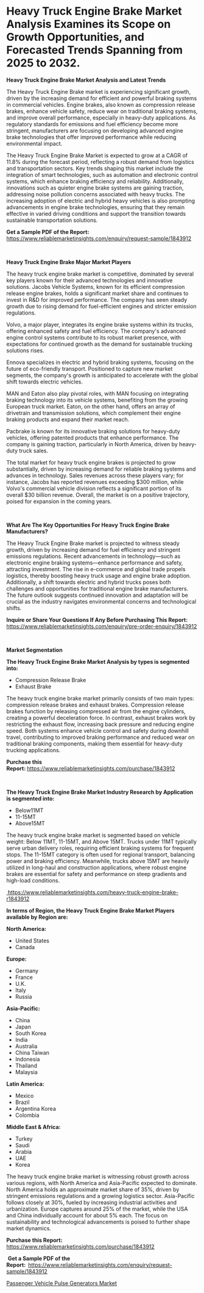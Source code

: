 <p><h1>Heavy Truck Engine Brake Market Analysis Examines its Scope on Growth Opportunities, and Forecasted Trends Spanning from 2025 to 2032.</h1></p><p><strong>Heavy Truck Engine Brake Market Analysis and Latest Trends</strong></p>
<p><p>The Heavy Truck Engine Brake market is experiencing significant growth, driven by the increasing demand for efficient and powerful braking systems in commercial vehicles. Engine brakes, also known as compression release brakes, enhance vehicle safety, reduce wear on traditional braking systems, and improve overall performance, especially in heavy-duty applications. As regulatory standards for emissions and fuel efficiency become more stringent, manufacturers are focusing on developing advanced engine brake technologies that offer improved performance while reducing environmental impact.</p><p>The Heavy Truck Engine Brake Market is expected to grow at a CAGR of 11.8% during the forecast period, reflecting a robust demand from logistics and transportation sectors. Key trends shaping this market include the integration of smart technologies, such as automation and electronic control systems, which enhance braking efficiency and reliability. Additionally, innovations such as quieter engine brake systems are gaining traction, addressing noise pollution concerns associated with heavy trucks. The increasing adoption of electric and hybrid heavy vehicles is also prompting advancements in engine brake technologies, ensuring that they remain effective in varied driving conditions and support the transition towards sustainable transportation solutions.</p></p>
<p><strong>Get a Sample PDF of the Report:&nbsp;</strong> <a href="https://www.reliablemarketinsights.com/enquiry/request-sample/1843912?utm_campaign=3291&utm_medium=2&utm_source=Github&utm_content=ia&utm_term=31032025&utm_id=heavy-truck-engine-brake">https://www.reliablemarketinsights.com/enquiry/request-sample/1843912</a></p>
<p>&nbsp;</p>
<p><strong>Heavy Truck Engine Brake Major Market Players</strong></p>
<p><p>The heavy truck engine brake market is competitive, dominated by several key players known for their advanced technologies and innovative solutions. Jacobs Vehicle Systems, known for its efficient compression release engine brakes, holds a significant market share and continues to invest in R&D for improved performance. The company has seen steady growth due to rising demand for fuel-efficient engines and stricter emission regulations.</p><p>Volvo, a major player, integrates its engine brake systems within its trucks, offering enhanced safety and fuel efficiency. The company's advanced engine control systems contribute to its robust market presence, with expectations for continued growth as the demand for sustainable trucking solutions rises.</p><p>Ennova specializes in electric and hybrid braking systems, focusing on the future of eco-friendly transport. Positioned to capture new market segments, the company's growth is anticipated to accelerate with the global shift towards electric vehicles.</p><p>MAN and Eaton also play pivotal roles, with MAN focusing on integrating braking technology into its vehicle systems, benefiting from the growing European truck market. Eaton, on the other hand, offers an array of drivetrain and transmission solutions, which complement their engine braking products and expand their market reach.</p><p>Pacbrake is known for its innovative braking solutions for heavy-duty vehicles, offering patented products that enhance performance. The company is gaining traction, particularly in North America, driven by heavy-duty truck sales.</p><p>The total market for heavy truck engine brakes is projected to grow substantially, driven by increasing demand for reliable braking systems and advances in technology. Sales revenues across these players vary; for instance, Jacobs has reported revenues exceeding $300 million, while Volvo's commercial vehicle division reflects a significant portion of its overall $30 billion revenue. Overall, the market is on a positive trajectory, poised for expansion in the coming years.</p></p>
<p>&nbsp;</p>
<p><strong>What Are The Key Opportunities For Heavy Truck Engine Brake Manufacturers?</strong></p>
<p><p>The Heavy Truck Engine Brake market is projected to witness steady growth, driven by increasing demand for fuel efficiency and stringent emissions regulations. Recent advancements in technology—such as electronic engine braking systems—enhance performance and safety, attracting investment. The rise in e-commerce and global trade propels logistics, thereby boosting heavy truck usage and engine brake adoption. Additionally, a shift towards electric and hybrid trucks poses both challenges and opportunities for traditional engine brake manufacturers. The future outlook suggests continued innovation and adaptation will be crucial as the industry navigates environmental concerns and technological shifts.</p></p>
<p><strong>Inquire or Share Your Questions If Any Before Purchasing This Report:</strong> <a href="https://www.reliablemarketinsights.com/enquiry/pre-order-enquiry/1843912?utm_campaign=3291&utm_medium=2&utm_source=Github&utm_content=ia&utm_term=31032025&utm_id=heavy-truck-engine-brake">https://www.reliablemarketinsights.com/enquiry/pre-order-enquiry/1843912</a></p>
<p>&nbsp;</p>
<p><strong>Market Segmentation</strong></p>
<p><strong>The Heavy Truck Engine Brake Market Analysis by types is segmented into:</strong></p>
<p><ul><li>Compression Release Brake</li><li>Exhaust Brake</li></ul></p>
<p><p>The heavy truck engine brake market primarily consists of two main types: compression release brakes and exhaust brakes. Compression release brakes function by releasing compressed air from the engine cylinders, creating a powerful deceleration force. In contrast, exhaust brakes work by restricting the exhaust flow, increasing back pressure and reducing engine speed. Both systems enhance vehicle control and safety during downhill travel, contributing to improved braking performance and reduced wear on traditional braking components, making them essential for heavy-duty trucking applications.</p></p>
<p><strong>Purchase this Report:&nbsp;</strong><a href="https://www.reliablemarketinsights.com/purchase/1843912?utm_campaign=3291&utm_medium=2&utm_source=Github&utm_content=ia&utm_term=31032025&utm_id=heavy-truck-engine-brake">https://www.reliablemarketinsights.com/purchase/1843912</a></p>
<p>&nbsp;</p>
<p><strong>The Heavy Truck Engine Brake Market Industry Research by Application is segmented into:</strong></p>
<p><ul><li>Below11MT</li><li>11-15MT</li><li>Above15MT</li></ul></p>
<p><p>The heavy truck engine brake market is segmented based on vehicle weight: Below 11MT, 11-15MT, and Above 15MT. Trucks under 11MT typically serve urban delivery roles, requiring efficient braking systems for frequent stops. The 11-15MT category is often used for regional transport, balancing power and braking efficiency. Meanwhile, trucks above 15MT are heavily utilized in long-haul and construction applications, where robust engine brakes are essential for safety and performance on steep gradients and high-load conditions.</p></p>
<p><a href="https://www.reliablemarketinsights.com/heavy-truck-engine-brake-r1843912?utm_campaign=3291&utm_medium=2&utm_source=Github&utm_content=ia&utm_term=31032025&utm_id=heavy-truck-engine-brake">&nbsp;https://www.reliablemarketinsights.com/heavy-truck-engine-brake-r1843912</a></p>
<p><strong>In terms of Region, the Heavy Truck Engine Brake Market Players available by Region are:</strong></p>
<p>
    <p> <strong> North America: </strong>
        <ul>
            <li>United States</li>
            <li>Canada</li>
        </ul>
        </p> 
    <p> <strong> Europe: </strong>
        <ul>
            <li>Germany</li>
            <li>France</li>
            <li>U.K.</li>
            <li>Italy</li>
            <li>Russia</li>
        </ul>
        </p> 
    <p> <strong> Asia-Pacific: </strong>
        <ul>
            <li>China</li>
            <li>Japan</li>
            <li>South Korea</li>
            <li>India</li>
            <li>Australia</li>
            <li>China Taiwan</li>
            <li>Indonesia</li>
            <li>Thailand</li>
            <li>Malaysia</li>
        </ul>
        </p> 
    <p> <strong> Latin America: </strong>
        <ul>
            <li>Mexico</li>
            <li>Brazil</li>
            <li>Argentina Korea</li>
            <li>Colombia</li>
        </ul>
        </p> 
    <p> <strong> Middle East & Africa: </strong>
        <ul>
            <li>Turkey</li>
            <li>Saudi</li>
            <li>Arabia</li>
            <li>UAE</li>
            <li>Korea</li>
        </ul>
    </p>
    </p>
<p><p>The heavy truck engine brake market is witnessing robust growth across various regions, with North America and Asia-Pacific expected to dominate. North America holds an approximate market share of 35%, driven by stringent emissions regulations and a growing logistics sector. Asia-Pacific follows closely at 30%, fueled by increasing industrial activities and urbanization. Europe captures around 25% of the market, while the USA and China individually account for about 5% each. The focus on sustainability and technological advancements is poised to further shape market dynamics.</p></p>
<p><strong>Purchase this Report: </strong><a href="https://www.reliablemarketinsights.com/purchase/1843912?utm_campaign=3291&utm_medium=2&utm_source=Github&utm_content=ia&utm_term=31032025&utm_id=heavy-truck-engine-brake">https://www.reliablemarketinsights.com/purchase/1843912</a></p>
<p>&nbsp;<strong>Get a Sample PDF of the Report:&nbsp;&nbsp;</strong><a href="https://www.reliablemarketinsights.com/enquiry/request-sample/1843912?utm_campaign=3291&utm_medium=2&utm_source=Github&utm_content=ia&utm_term=31032025&utm_id=heavy-truck-engine-brake">https://www.reliablemarketinsights.com/enquiry/request-sample/1843912</a></p>
<p><strong></strong></p>
<p><p><a href="https://github.com/ijffseandy/Market-Research-Report-List-1/blob/main/passenger-vehicle-pulse-generators-market.md?utm_campaign=3291&utm_medium=2&utm_source=Github&utm_content=ia&utm_term=31032025&utm_id=heavy-truck-engine-brake">Passenger Vehicle Pulse Generators Market</a></p></p>